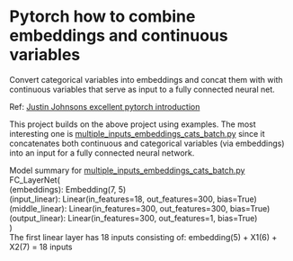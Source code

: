 # Pytorch how to combine embeddings and continuous variables
Convert categorical variables into embeddings and concat them with with continuous variables that serve as input to a fully connected neural net.

Ref: [Justin Johnsons excellent pytorch introduction ](https://github.com/jcjohnson/pytorch-examples)

This project builds on the above project using examples.  The most interesting one is [multiple_inputs_embeddings_cats_batch.py](https://github.com/kperkins411/Pytorch_combine_embeddings_and_continuous_variables/blob/master/multiple_inputs_embeddings_cats_batch.py)  since it concatenates both continuous and categorical variables (via embeddings) into an input for a fully connected neural network.  

Model summary for [multiple_inputs_embeddings_cats_batch.py](https://github.com/kperkins411/Pytorch_combine_embeddings_and_continuous_variables/blob/master/multiple_inputs_embeddings_cats_batch.py) 
FC_LayerNet(<br>
   (embeddings): Embedding(7, 5)<br>
  (input_linear): Linear(in_features=18, out_features=300, bias=True)<br>
  (middle_linear): Linear(in_features=300, out_features=300, bias=True)<br>
  (output_linear): Linear(in_features=300, out_features=1, bias=True)<br>
)<br>
The first linear layer has 18 inputs consisting of:
embedding(5) + X1(6) + X2(7) = 18 inputs 
